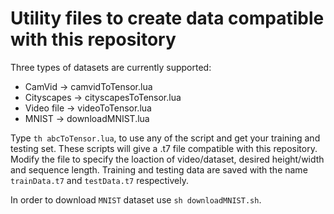 # Utility files to create data compatible with this repository

Three types of datasets are currently supported:
+ CamVid -> camvidToTensor.lua
+ Cityscapes -> cityscapesToTensor.lua
+ Video file -> videoToTensor.lua
+ MNIST -> downloadMNIST.lua

Type `th abcToTensor.lua`, to use any of the script and get your training and testing set.
These scripts will give a .t7 file compatible with this repository.
Modify the file to specify the loaction of video/dataset, desired height/width and sequence length.
Training and testing data are saved with the name `trainData.t7` and `testData.t7` respectively.

In order to download `MNIST` dataset use `sh downloadMNIST.sh`.
